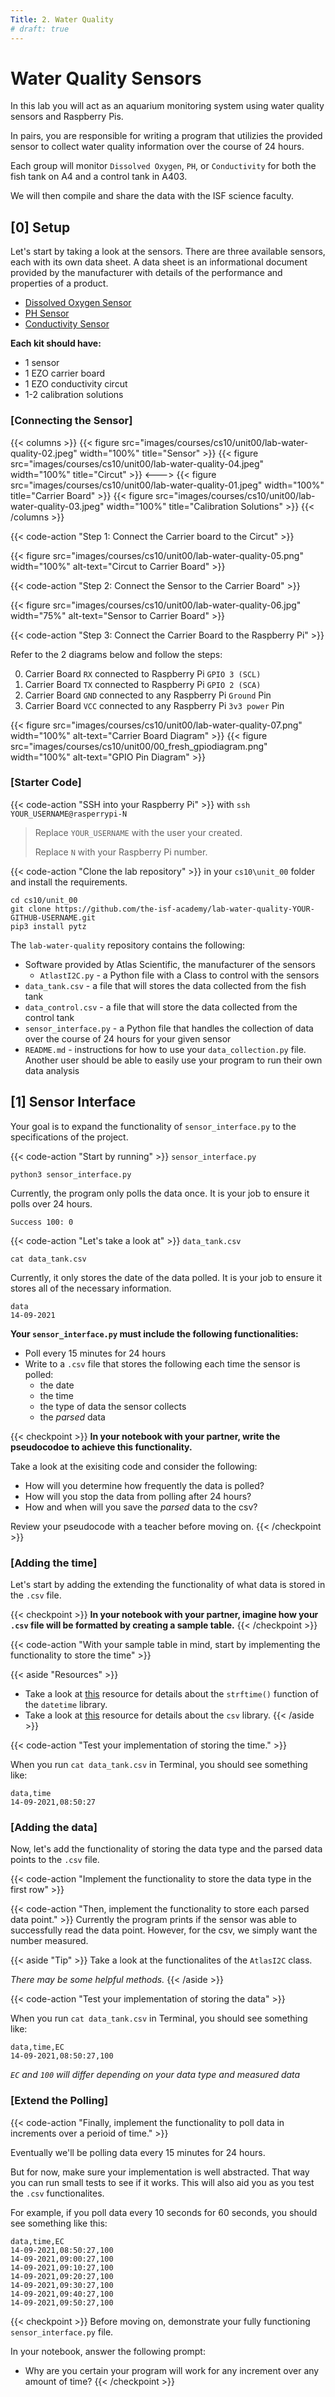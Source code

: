 ```yaml
---
Title: 2. Water Quality
# draft: true
---
```


# Water Quality Sensors

In this lab you will act as an aquarium monitoring system using water quality sensors and Raspberry Pis.

In pairs, you are responsible for writing a program that utilizies the provided sensor to collect water quality information over the course of 24 hours.

Each group will monitor `Dissolved Oxygen`, `PH`, or `Conductivity` for both the fish tank on A4 and a control tank in A403.

We will then compile and share the data with the ISF science faculty.


## [0] Setup

Let's start by taking a look at the sensors. There are three available sensors, each with its own data sheet. A data sheet is an informational document provided by the manufacturer with details of the performance and properties of a product.

- [Dissolved Oxygen Sensor](https://files.atlas-scientific.com/DO_EZO_Datasheet.pdf)
- [PH Sensor](https://files.atlas-scientific.com/pH_EZO_Datasheet.pdf)
- [Conductivity Sensor](https://files.atlas-scientific.com/EC_EZO_Datasheet.pdf)


**Each kit should have:**
- 1  sensor
- 1 EZO carrier board
- 1 EZO conductivity circut
- 1-2 calibration solutions


### [Connecting the Sensor]

{{< columns >}}
{{< figure src="images/courses/cs10/unit00/lab-water-quality-02.jpeg" width="100%" title="Sensor" >}}
{{< figure src="images/courses/cs10/unit00/lab-water-quality-04.jpeg" width="100%" title="Circut" >}}
<--->
{{< figure src="images/courses/cs10/unit00/lab-water-quality-01.jpeg" width="100%" title="Carrier Board" >}}
{{< figure src="images/courses/cs10/unit00/lab-water-quality-03.jpeg" width="100%" title="Calibration Solutions" >}}
{{< /columns >}}


{{< code-action "Step 1: Connect the Carrier board to the Circut" >}}

{{< figure src="images/courses/cs10/unit00/lab-water-quality-05.png" width="100%" alt-text="Circut to Carrier Board" >}}

{{< code-action "Step 2: Connect the Sensor to the Carrier Board" >}}


{{< figure src="images/courses/cs10/unit00/lab-water-quality-06.jpg" width="75%" alt-text="Sensor to Carrier Board" >}}

{{< code-action "Step 3: Connect the Carrier Board to the Raspberry Pi" >}}

Refer to the 2 diagrams below and follow the steps:

0. Carrier Board `RX` connected to Raspberry Pi `GPIO 3 (SCL)`
0. Carrier Board `TX` connected to Raspberry Pi `GPIO 2 (SCA)`
0. Carrier Board `GND` connected to any Raspberry Pi `Ground` Pin
0. Carrier Board `VCC` connected to any Raspberry Pi `3v3 power` Pin


{{< figure src="images/courses/cs10/unit00/lab-water-quality-07.png" width="100%" alt-text="Carrier Board Diagram" >}}
{{< figure src="images/courses/cs10/unit00/00_fresh_gpiodiagram.png" width="100%" alt-text="GPIO Pin Diagram" >}}

### [Starter Code]

{{< code-action "SSH into your Raspberry Pi" >}} with `ssh YOUR_USERNAME@rasperrypi-N`

> Replace `YOUR_USERNAME` with the user your created.
>   
> Replace `N` with your Raspberry Pi number.

{{< code-action "Clone the lab repository" >}} in your `cs10\unit_00` folder and install the requirements.

```shell
cd cs10/unit_00
git clone https://github.com/the-isf-academy/lab-water-quality-YOUR-GITHUB-USERNAME.git
pip3 install pytz
```

The `lab-water-quality` repository contains the following:
- Software provided by Atlas Scientific, the manufacturer of the sensors
    - `AtlastI2C.py` - a Python file with a Class to control with the sensors
- `data_tank.csv` - a file that will stores the data collected from the fish tank
- `data_control.csv` - a file that will store the data collected from the control tank
- `sensor_interface.py` - a Python file that handles the collection of data over the course of 24 hours for your given sensor
- `README.md` - instructions for how to use your `data_collection.py` file. Another user should be able to easily use your program to run their own data analysis

## [1] Sensor Interface

Your goal is to expand the functionality of `sensor_interface.py` to the specifications of the project.

{{< code-action "Start by running" >}} `sensor_interface.py`

```shell
python3 sensor_interface.py
```

Currently, the program only polls the data once. It is your job to ensure it polls over 24 hours.
```shell
Success 100: 0
```

{{< code-action "Let's take a look at" >}} `data_tank.csv`
```shell
cat data_tank.csv
```

Currently, it only stores the date of the data polled. It is your job to ensure it stores all of the necessary information.
```shell
data
14-09-2021
```

**Your `sensor_interface.py` must include the following functionalities:**
- Poll every 15 minutes for 24 hours
- Write to a `.csv` file that stores the following each time the sensor is polled:
    - the date
    - the time
    - the type of data the sensor collects
    - the *parsed* data



{{< checkpoint >}}
**In your notebook with your partner, write the pseudocodoe to achieve this functionality.**

Take a look at the exisiting code and consider the following:
- How will you determine how frequently the data is polled?
- How will you stop the data from polling after 24 hours?
- How and when will you save the *parsed* data to the csv?

Review your pseudocode with a teacher before moving on.
{{< /checkpoint >}}


### [Adding the time]

Let's start by adding the extending the functionality of what data is stored in the `.csv` file. 

{{< checkpoint >}}
**In your notebook with your partner, imagine how your `.csv` file will be formatted by creating a sample table.**
{{< /checkpoint >}}

{{< code-action "With your sample table in mind, start by implementing the functionality to store the time" >}}


{{< aside "Resources" >}}

- Take a look at [this](https://www.programiz.com/python-programming/datetime/strftime) resource for details about the `strftime()` function of the `datetime` library.
- Take a look at [this](https://www.programiz.com/python-programming/csv) resource for details about the `csv` library.
{{< /aside >}}

{{< code-action "Test your implementation of storing the time." >}}

When you run  `cat data_tank.csv` in Terminal, you should see something like:
```shell
data,time
14-09-2021,08:50:27
```


### [Adding the data]

Now, let's add the functionality of storing the data type and the parsed data points to the `.csv` file.

{{< code-action "Implement the functionality to store the data type in the first row" >}}

{{< code-action "Then, implement the functionality to store each parsed data point." >}} Currently the program prints if the sensor was able to successfully read the data point. However, for the csv, we simply want the number measured.


{{< aside "Tip" >}}
Take a look at the functionalites of the `AtlasI2C` class.

*There may be some helpful methods.*
{{< /aside >}}

{{< code-action "Test your implementation of storing the data" >}}

When you run  `cat data_tank.csv` in Terminal, you should see something like:
```shell
data,time,EC
14-09-2021,08:50:27,100
```
*`EC` and `100` will differ depending on your data type and measured data*


### [Extend the Polling]

{{< code-action "Finally, implement the functionality to poll data in increments over a perioid of time." >}}

Eventually we'll be polling data every 15 minutes for 24 hours. 

But for now, make sure your implementation is well abstracted. That way you can run small tests to see if it works. This will also aid you as you test the `.csv` functionalites.

For example, if you poll data every 10 seconds for 60 seconds, you should see something like this:
```shell
data,time,EC
14-09-2021,08:50:27,100
14-09-2021,09:00:27,100
14-09-2021,09:10:27,100
14-09-2021,09:20:27,100
14-09-2021,09:30:27,100
14-09-2021,09:40:27,100
14-09-2021,09:50:27,100
```

{{< checkpoint >}}
Before moving on, demonstrate your fully functioning `sensor_interface.py` file.

In your notebook, answer the following prompt:
- Why are you certain your program will work for any increment over any amount of time?
{{< /checkpoint >}}

<!-- ## Preparing to Launch

Testing with solution -->
